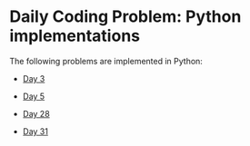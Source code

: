 # Daily Coding Problem: Python implementations

The following problems are implemented in Python:

* [Day 3](day003)

* [Day 5](day005)

* [Day 28](day028)

* [Day 31](day031)